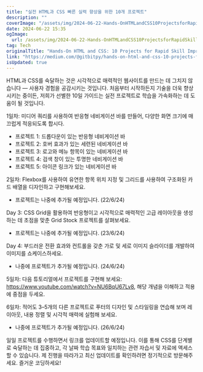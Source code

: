 ```yaml
---
title: "실전 HTML과 CSS 빠른 실력 향상을 위한 10개 프로젝트"
description: ""
coverImage: "/assets/img/2024-06-22-Hands-OnHTMLandCSS10ProjectsforRapidSkillImprovement_0.png"
date: 2024-06-22 15:35
ogImage: 
  url: /assets/img/2024-06-22-Hands-OnHTMLandCSS10ProjectsforRapidSkillImprovement_0.png
tag: Tech
originalTitle: "Hands-On HTML and CSS: 10 Projects for Rapid Skill Improvement"
link: "https://medium.com/@gitbitpy/hands-on-html-and-css-10-projects-for-rapid-skill-improvement-27465bedbe0c"
isUpdated: true
---
```





HTML과 CSS를 숙달하는 것은 시각적으로 매력적인 웹사이트를 만드는 데 그치지 않습니다 — 사용자 경험을 공감시키는 것입니다. 처음부터 시작하든지 기술을 더욱 향상시키는 중이든, 저희가 선별한 10일 가이드는 실전 프로젝트로 학습을 가속화하는 데 도움이 될 것입니다.

1일차: 미디어 쿼리를 사용하여 반응형 네비게이션 바를 만들어, 다양한 화면 크기에 매끄럽게 적응되도록 합시다.

- 프로젝트 1: 드롭다운이 있는 반응형 네비게이션 바
- 프로젝트 2: 호버 효과가 있는 세련된 네비게이션 바
- 프로젝트 3: 로고와 메뉴 항목이 있는 네비게이션 바
- 프로젝트 4: 검색 창이 있는 투명한 네비게이션 바
- 프로젝트 5: 아이콘 링크가 있는 네비게이션 바

2일차: Flexbox를 사용하여 유연한 항목 위치 지정 및 그리드를 사용하여 구조화된 카드 배열을 디자인하고 구현해보세요.

<div class="content-ad"></div>

- 프로젝트는 나중에 추가될 예정입니다. (22/6/24)

Day 3: CSS Grid을 활용하여 반응형이고 시각적으로 매력적인 고급 레이아웃을 생성하는 데 초점을 맞춘 Grid Stock 프로젝트를 살펴보세요.

- 프로젝트는 나중에 추가될 예정입니다. (23/6/24)

Day 4: 부드러운 전환 효과와 컨트롤을 갖춘 가로 및 세로 이미지 슬라이더를 개발하여 이미지를 쇼케이스하세요.

<div class="content-ad"></div>

- 나중에 프로젝트가 추가될 예정입니다. (24/6/24)

5일차: 다음 튜토리얼에서 프로젝트를 구현해 보세요: https://www.youtube.com/watch?v=NU6BqU67Lv8, 해당 개념을 이해하고 적용에 중점을 두세요.

6일차: 적어도 3–5개의 다른 프로젝트로 푸터의 디자인 및 스타일링을 연습해 보며 레이아웃, 내용 정렬 및 시각적 매력에 실험해 보세요.

- 나중에 프로젝트가 추가될 예정입니다. (26/6/24)

<div class="content-ad"></div>

일일 프로젝트를 수행하면서 링크를 업데이트할 예정입니다. 이를 통해 CSS를 단계별로 숙달하는 데 집중하고, 각 날짜 학습 목표와 일치하는 관련 자습서 및 자료에 액세스할 수 있습니다. 제 진행을 따라가고 최신 업데이트를 확인하려면 정기적으로 방문해주세요. 즐거운 코딩하세요!